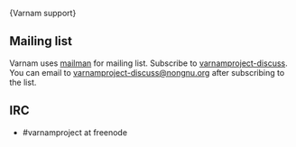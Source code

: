 {Varnam support}

## Mailing list

Varnam uses [mailman](http://www.list.org/) for mailing list. Subscribe to [varnamproject-discuss](https://lists.nongnu.org/mailman/listinfo/varnamproject-discuss). You can email to varnamproject-discuss@nongnu.org after subscribing to the list.

## IRC

* \#varnamproject at freenode